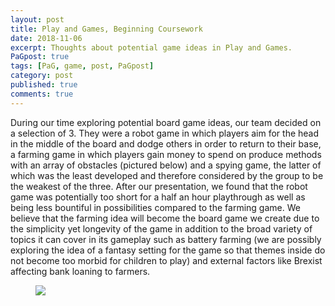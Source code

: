 ```yaml
---
layout: post
title: Play and Games, Beginning Coursework
date: 2018-11-06
excerpt: Thoughts about potential game ideas in Play and Games.
PaGpost: true
tags: [PaG, game, post, PaGpost]
category: post
published: true
comments: true
---
```

During our time exploring potential board game ideas, our team decided on a selection of 3. They were a robot game in which players aim for the head in the middle of the board and dodge others in order to return to their base, a farming game in which players gain money to spend on produce methods with an array of obstacles (pictured below) and a spying game, the latter of which was the least developed and therefore considered by the group to be the weakest of the three. After our presentation, we found that the robot game was potentially too short for a half an hour playthrough as well as being less bountiful in possibilities compared to the farming game. We believe that the farming idea will become the board game we create due to the simplicity yet longevity of the game in addition to the broad variety of topics it can cover in its gameplay such as battery farming (we are possibly exploring the idea of a fantasy setting for the game so that themes inside do not become too morbid for children to play) and external factors like Brexist affecting bank loaning to farmers. 

<figure>
<a href="https://i.imgur.com/b6okynn.png"><img src="https://i.imgur.com/b6okynn.png"></a>
</figure>
